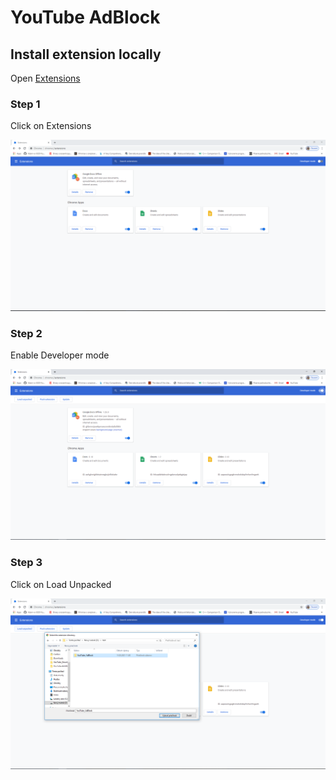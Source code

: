 # YouTube AdBlock

## Install extension locally


Open <a href="chrome://extensions/">Extensions</a>

### Step 1
Click on Extensions

<p align="center">
  <img alt="step 1" src="assets/step1.PNG">
</p>

### Step 2
Enable Developer mode

<p align="center">
  <img alt="step 2" src="assets/step2.PNG">
</p>

### Step 3
Click on Load Unpacked

<p align="center">
  <img alt="step 3" src="assets/step3.PNG">
</p>